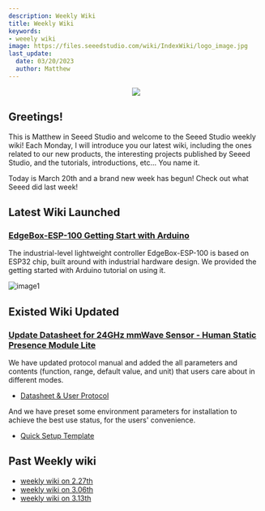 ```yaml
---
description: Weekly Wiki
title: Weekly Wiki
keywords:
- weeely wiki
image: https://files.seeedstudio.com/wiki/IndexWiki/logo_image.jpg
last_update:
  date: 03/20/2023
  author: Matthew
---
```


<div align="center"><img width={1000} src="https://files.seeedstudio.com/wiki/IndexWiki/logo.png" /></div>

## Greetings!

This is Matthew in Seeed Studio and welcome to the Seeed Studio weekly wiki! Each Monday, I will introduce you our latest wiki, including the ones related to our new products, the interesting projects published by Seeed Studio, and the tutorials, introductions, etc... You name it.

Today is March 20th and a brand new week has begun! Check out what Seeed did last week!

## Latest Wiki Launched

### [EdgeBox-ESP-100 Getting Start with Arduino](https://wiki.seeedstudio.com/Edgebox-ESP-100-Arduino)

The industrial-level lightweight controller EdgeBox-ESP-100 is based on ESP32 chip, built around with industrial hardware design. We provided the getting started with Arduino tutorial on using it.

![image1](https://media-cdn.seeedstudio.com/media/catalog/product/cache/bb49d3ec4ee05b6f018e93f896b8a25d/e/d/edgebox-esp100_1.jpg)

## Existed Wiki Updated

### [Update Datasheet for 24GHz mmWave Sensor - Human Static Presence Module Lite](https://wiki.seeedstudio.com/Radar_MR24HPC1)

We have updated protocol manual and added the all parameters and contents (function, range, default value, and unit) that users care about in different modes.

- [Datasheet & User Protocol](https://files.seeedstudio.com/wiki/mmWave-radar/24GHz_mmWave_Sensor-Human_Static_Presence_Module_Lite_Datasheet.pdf)

And we have preset some environment parameters for installation to achieve the best use status, for the users' convenience.

- [Quick Setup Template](https://files.seeedstudio.com/wiki/mmWave-radar/MR24HPC1_Quick_Setup_Template-V1.0.pdf)

## Past Weekly wiki

- [weekly wiki on 2.27th](/Seeed_Elderly/weekly_wiki/wiki227)
- [weekly wiki on 3.06th](/Seeed_Elderly/weekly_wiki/wiki306)
- [weekly wiki on 3.13th](/Seeed_Elderly/weekly_wiki/wiki313)
